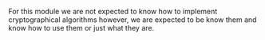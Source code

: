 For this module we are not expected to know how to implement cryptographical algorithms however, we are expected to be know them and know how to use them or just what they are.


